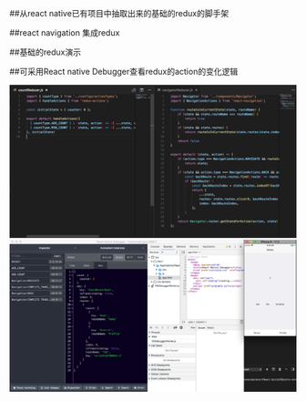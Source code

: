 ##从react native已有项目中抽取出来的基础的redux的脚手架

##react navigation 集成redux

##基础的redux演示

##可采用React native Debugger查看redux的action的变化逻辑

![](./display/1.png)
![](./display/2.png)